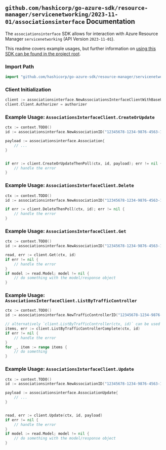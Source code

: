 
## `github.com/hashicorp/go-azure-sdk/resource-manager/servicenetworking/2023-11-01/associationsinterface` Documentation

The `associationsinterface` SDK allows for interaction with Azure Resource Manager `servicenetworking` (API Version `2023-11-01`).

This readme covers example usages, but further information on [using this SDK can be found in the project root](https://github.com/hashicorp/go-azure-sdk/tree/main/docs).

### Import Path

```go
import "github.com/hashicorp/go-azure-sdk/resource-manager/servicenetworking/2023-11-01/associationsinterface"
```


### Client Initialization

```go
client := associationsinterface.NewAssociationsInterfaceClientWithBaseURI("https://management.azure.com")
client.Client.Authorizer = authorizer
```


### Example Usage: `AssociationsInterfaceClient.CreateOrUpdate`

```go
ctx := context.TODO()
id := associationsinterface.NewAssociationID("12345678-1234-9876-4563-123456789012", "example-resource-group", "trafficControllerName", "associationName")

payload := associationsinterface.Association{
	// ...
}


if err := client.CreateOrUpdateThenPoll(ctx, id, payload); err != nil {
	// handle the error
}
```


### Example Usage: `AssociationsInterfaceClient.Delete`

```go
ctx := context.TODO()
id := associationsinterface.NewAssociationID("12345678-1234-9876-4563-123456789012", "example-resource-group", "trafficControllerName", "associationName")

if err := client.DeleteThenPoll(ctx, id); err != nil {
	// handle the error
}
```


### Example Usage: `AssociationsInterfaceClient.Get`

```go
ctx := context.TODO()
id := associationsinterface.NewAssociationID("12345678-1234-9876-4563-123456789012", "example-resource-group", "trafficControllerName", "associationName")

read, err := client.Get(ctx, id)
if err != nil {
	// handle the error
}
if model := read.Model; model != nil {
	// do something with the model/response object
}
```


### Example Usage: `AssociationsInterfaceClient.ListByTrafficController`

```go
ctx := context.TODO()
id := associationsinterface.NewTrafficControllerID("12345678-1234-9876-4563-123456789012", "example-resource-group", "trafficControllerName")

// alternatively `client.ListByTrafficController(ctx, id)` can be used to do batched pagination
items, err := client.ListByTrafficControllerComplete(ctx, id)
if err != nil {
	// handle the error
}
for _, item := range items {
	// do something
}
```


### Example Usage: `AssociationsInterfaceClient.Update`

```go
ctx := context.TODO()
id := associationsinterface.NewAssociationID("12345678-1234-9876-4563-123456789012", "example-resource-group", "trafficControllerName", "associationName")

payload := associationsinterface.AssociationUpdate{
	// ...
}


read, err := client.Update(ctx, id, payload)
if err != nil {
	// handle the error
}
if model := read.Model; model != nil {
	// do something with the model/response object
}
```
